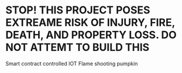 # STOP! THIS PROJECT POSES EXTREAME RISK OF INJURY, FIRE, DEATH, AND PROPERTY LOSS. DO NOT ATTEMT TO BUILD THIS

Smart contract controlled IOT Flame shooting pumpkin
